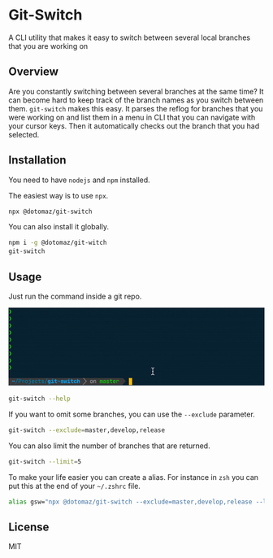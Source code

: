 # Git-Switch
A CLI utility that makes it easy to switch between several local branches that you are working on

## Overview
Are you constantly switching between several branches at the same time? It can become hard to keep track of the branch
names as you switch between them. `git-switch` makes this easy. It parses the reflog for branches that you were working 
on and list them in a menu in CLI that you can navigate with your cursor keys. Then it automatically checks out the
branch that you had selected.

## Installation
You need to have `nodejs` and `npm` installed.

The easiest way is to use `npx`.

```sh
npx @dotomaz/git-switch
```

You can also install it globally.

```sh
npm i -g @dotomaz/git-witch
git-switch
```

## Usage
Just run the command inside a git repo.

![Usage](usage.gif?raw=true "Usage")

```sh
git-switch --help
```

If you want to omit some branches, you can use the `--exclude` parameter.

```sh
git-switch --exclude=master,develop,release
```

You can also limit the number of branches that are returned.

```sh
git-switch --limit=5
```

To make your life easier you can create a alias. For instance in `zsh` you can put this at the end of your `~/.zshrc` file.

```sh
alias gsw="npx @dotomaz/git-switch --exclude=master,develop,release --limit=5"
```

## License
MIT
